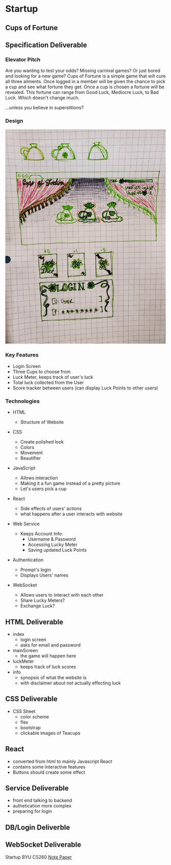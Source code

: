 # Startup

## Cups of Fortune

## Specification Deliverable

### Elevator Pitch

Are you wanting to test your odds? Missing carnival games? Or just bored and looking for a new game? Cups of Fortune is a simple game that will cure all three ailments. Once logged in a member will be given the chance to pick a cup and see what fortune they get. Once a cup is chosen a fortune will be revealed. This fortune can range from Good Luck, Mediocre Luck, to Bad Luck. Which doesn't change much.

...unless you believe in superstitions?

### Design

![picture of a sketched out webpage and icons](pageDesign.jpg)

### Key Features
+ Login Screen
+ Three Cups to choose from
+ Luck Meter, keeps track of user's luck
+ Total luck collected from the User
+ Score tracker between users (can display Luck Points to other users)

### Technologies
+ HTML 
  - Structure of Website

+ CSS 
  - Create polished look
  - Colors
  - Movement
  - Beautifier

+ JavaScript 
  - Allows interaction
  - Making it a fun game instead of a pretty picture 
  - Let's users pick a cup

+ React 
  - Side effects of users' actions
  - what happens after a user interacts with website

+ Web Service 
  + Keeps Account Info:
    + Username & Password
    + Accessing Lucky Meter
    + Saving updated Luck Points
    
+ Authentication
  - Prompt's login
  - Displays Users' names

+ WebSocket 
  - Allows users to interact with each other
  - Share Lucky Meters?
  - Exchange Luck?

## HTML Deliverable
+ index
  - login screen
  - asks for email and password
+ mainScreen
  - the game will happen here
+ luckMeter
  - keeps track of luck scores
+ info
  - synopsis of what the website is
  - with disclaimer about not actually effecting luck


## CSS Deliverable

+ CSS Sheet
  - color scheme
  - flex
  - bootstrap
  - clickable images of Teacups

## React 
+ converted from html to mainly Javascript React
+ contains some interactive features
+ Buttons should create some effect

## Service Deliverable
+ front end talking to backend
+ authetication more complex
+ preparing for login

## DB/Login Deliverble

## WebSocket Deliverable

Startup BYU CS260
[Note Paper](docs/notes.md)
